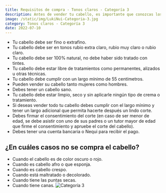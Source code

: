 ```yaml
---
title: Requisitos de compra - Tonos claros - Categoría 3
description: Antes de vender tu cabello, es importante que conozcas los requisitos que debes cumplir. Revisa cuidadosamente la información que te proporcionamos en esta sección para asegurarte de que tu cabello cumple con todos los criterios establecidos para esta categoría. ¡Estamos aquí para ayudarte en todo lo que necesitas!
image: /static/img/LukiNui-Categoria-3.jpg
category: Tonos claros - Categoría 3
date: 2022-07-10
---
```


- Tu cabello debe ser fino o extrafino.
- Tu cabello debe ser en tonos rubio extra claro, rubio muy claro o rubio claro.
- Tu cabello debe ser 100% natural, no debe haber sido tratado con tintes.
- Tu cabello debe estar libre de tratamientos como permanentes, alizados u otras técnicas.
- Tu cabello debe cumplir con un largo mínimo de 55 centímetros.
- Pueden vender su cabello tanto mujeres como hombres.
- Debes tener un cabello sano.
- Tu cabello debe estar limpio, seco y sin aplicarle ningún tipo de crema o tratamiento.
- Si deseas vender todo tu cabello debes cumplir con el largo mínimo y tener un largo adicional que permita hacerte después un lindo corte.
- Debes firmar el consentimiento del corte (en caso de ser menor de edad, se debe asistir con uno de sus padres o un tutor mayor de edad que firme el consentimiento y apruebe el corte del cabello).
- Debes tener una cuenta bancaria o Nequi para recibir el pago.
## ¿En cuáles casos no se compra el cabello?
- Cuando el cabello es de color oscuro o rojo.
- Cuando es cabello afro o que esponja.
- Cuando es cabello crespo.
- Cuando está maltratado o decolorado.
- Cuando tiene las puntas secas.
- Cuando tiene canas.
![Categoría 3](/static/img/LukiNui-Tonos-claros-Categoría-3.JPG)
